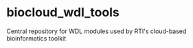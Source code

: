 # biocloud_wdl_tools
Central repository for WDL modules used by RTI's cloud-based bioinformatics toolkit
